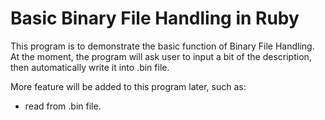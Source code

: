 # Basic Binary File Handling in Ruby
This program is to demonstrate the basic function of Binary File Handling.
At the moment, the program will ask user to input a bit of the description, then automatically write it into .bin file.

More feature will be added to this program later, such as:
- read from .bin file.
